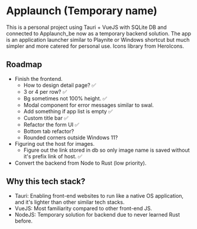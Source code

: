 # Applaunch (Temporary name)

This is a personal project using Tauri + VueJS with SQLite DB and connected to Applaunch_be now as a temporary backend solution. The app is an application launcher similar to Playnite or Windows shortcut but much simpler and more catered for personal use. Icons library from HeroIcons.

## Roadmap

- Finish the frontend.
  - How to design detail page? :white_check_mark:
  - 3 or 4 per row? :white_check_mark:
  - Bg sometimes not 100% height. :white_check_mark:
  - Modal component for error messages similar to swal.
  - Add something if app list is empty :white_check_mark:
  - Custom title bar :white_check_mark:
  - Refactor the form UI :white_check_mark:
  - Bottom tab refactor?
  - Rounded corners outside Windows 11?
- Figuring out the host for images.
  - Figure out the link stored in db so only image name is saved without it's prefix link of host. :white_check_mark:
- Convert the backend from Node to Rust (low priority).

## Why this tech stack?

- Tauri: Enabling front-end websites to run like a native OS application, and it's lighter than other similar tech stacks.
- VueJS: Most familiarity compared to other front-end JS.
- NodeJS: Temporary solution for backend due to never learned Rust before.
